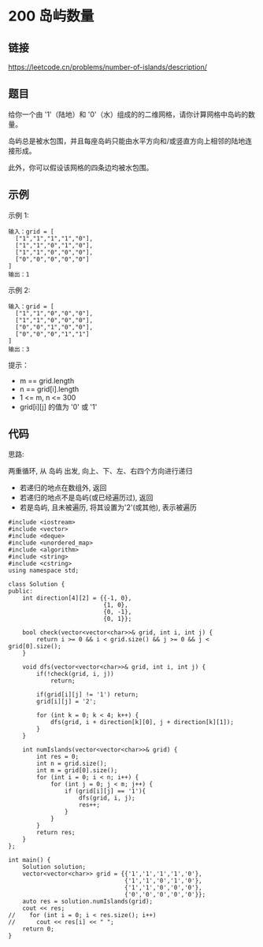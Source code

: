 # 200 岛屿数量
## 链接
https://leetcode.cn/problems/number-of-islands/description/

## 题目 
给你一个由 '1'（陆地）和 '0'（水）组成的的二维网格，请你计算网格中岛屿的数量。

岛屿总是被水包围，并且每座岛屿只能由水平方向和/或竖直方向上相邻的陆地连接形成。

此外，你可以假设该网格的四条边均被水包围。

## 示例
示例 1:
```
输入：grid = [
  ["1","1","1","1","0"],
  ["1","1","0","1","0"],
  ["1","1","0","0","0"],
  ["0","0","0","0","0"]
]
输出：1
```
示例 2:
```
输入：grid = [
  ["1","1","0","0","0"],
  ["1","1","0","0","0"],
  ["0","0","1","0","0"],
  ["0","0","0","1","1"]
]
输出：3
```

提示：

-  m == grid.length
- n == grid[i].length
- 1 <= m, n <= 300
- grid[i][j] 的值为 '0' 或 '1'

## 代码
思路:

两重循环, 从 岛屿 出发, 向上、下、左、右四个方向进行递归
- 若递归的地点在数组外, 返回
- 若递归的地点不是岛屿(或已经遍历过), 返回
- 若是岛屿, 且未被遍历, 将其设置为'2'(或其他), 表示被遍历

```
#include <iostream>
#include <vector>
#include <deque>
#include <unordered_map>
#include <algorithm>
#include <string>
#include <cstring>
using namespace std;

class Solution {
public:
    int direction[4][2] = {{-1, 0},
                           {1, 0},
                           {0, -1},
                           {0, 1}};

    bool check(vector<vector<char>>& grid, int i, int j) {
        return i >= 0 && i < grid.size() && j >= 0 && j < grid[0].size();
    }
    
    void dfs(vector<vector<char>>& grid, int i, int j) {
        if(!check(grid, i, j))
            return;
        
        if(grid[i][j] != '1') return;
        grid[i][j] = '2';

        for (int k = 0; k < 4; k++) {
            dfs(grid, i + direction[k][0], j + direction[k][1]);
        }
    }
    
    int numIslands(vector<vector<char>>& grid) {
        int res = 0;
        int n = grid.size();
        int m = grid[0].size();
        for (int i = 0; i < n; i++) {
            for (int j = 0; j < m; j++) {
                if (grid[i][j] == '1'){
                    dfs(grid, i, j);
                    res++;
                }
            }
        }
        return res;
    }
};

int main() {
    Solution solution;
    vector<vector<char>> grid = {{'1','1','1','1','0'},
                                 {'1','1','0','1','0'},
                                 {'1','1','0','0','0'},
                                 {'0','0','0','0','0'}};
    auto res = solution.numIslands(grid);
    cout << res;
//    for (int i = 0; i < res.size(); i++)
//      cout << res[i] << " ";
    return 0;
}

```